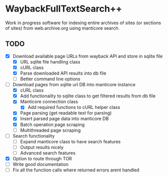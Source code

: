 # WaybackFullTextSearch++
Work in progress software for indexing entire archives of sites (or sections of sites) from web.archive.org using manticore search.

## TODO
- [X] Download available page URLs from wayback API and store in sqlite file
  - [X] URL sqlite file handling class
  - [X] cURL class
  - [X] Parse downloaded API results into db file
  - [ ] Better command line options
- [ ] Download pages from sqlite url DB into manticore instance
  - [X] cURL class
  - [X] Add functionality to sqlite class to get filtered results from db file 
  - [X] Manticore connection class
    - [X] Add required functions to cURL helper class
  - [X] Page parsing (get readable text for parsing)
  - [X] Insert parsed page data into manticore DB
  - [X] Batch operation page scraping
  - [ ] Multithreaded page scraping
- [ ] Search functionality
  - [ ] Expand manticore class to have search features
  - [ ] Output results nicely
  - [ ] Advanced search features
- [X] Option to route through TOR
- [ ] Write good documentation
- [ ] Fix all the function calls where returned errors arent handled